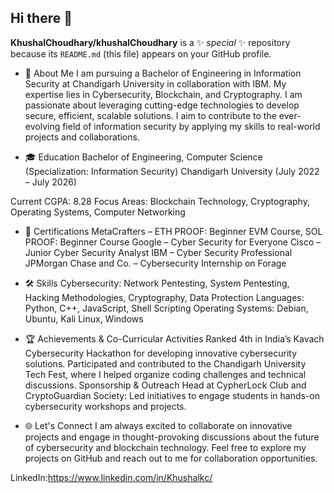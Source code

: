 ## Hi there 👋

**KhushalChoudhary/khushalChoudhary** is a ✨ _special_ ✨ repository because its `README.md` (this file) appears on your GitHub profile.

- 🔑 About Me
I am pursuing a Bachelor of Engineering in Information Security at Chandigarh University in collaboration with IBM. My expertise lies in Cybersecurity, Blockchain, and Cryptography. I am passionate about leveraging cutting-edge technologies to develop secure, efficient, scalable solutions. I aim to contribute to the ever-evolving field of information security by applying my skills to real-world projects and collaborations.

- 🎓 Education
Bachelor of Engineering, Computer Science (Specialization: Information Security)
Chandigarh University (July 2022 – July 2026)

Current CGPA: 8.28
Focus Areas: Blockchain Technology, Cryptography, Operating Systems, Computer Networking

- 📜 Certifications
MetaCrafters – ETH PROOF: Beginner EVM Course, SOL PROOF: Beginner Course
Google – Cyber Security for Everyone
Cisco – Junior Cyber Security Analyst
IBM – Cyber Security Professional
JPMorgan Chase and Co. – Cybersecurity Internship on Forage

- 🛠 Skills
Cybersecurity: Network Pentesting, System Pentesting, Hacking Methodologies, Cryptography, Data Protection
Languages: Python, C++, JavaScript, Shell Scripting
Operating Systems: Debian, Ubuntu, Kali Linux, Windows

- 🏆 Achievements & Co-Curricular Activities
Ranked 4th in India’s Kavach Cybersecurity Hackathon for developing innovative cybersecurity solutions.
Participated and contributed to the Chandigarh University Tech Fest, where I helped organize coding challenges and technical discussions.
Sponsorship & Outreach Head at CypherLock Club and CryptoGuardian Society: Led initiatives to engage students in hands-on cybersecurity workshops and projects.

- 🌐 Let's Connect
I am always excited to collaborate on innovative projects and engage in thought-provoking discussions about the future of cybersecurity and blockchain technology. Feel free to explore my projects on GitHub and reach out to me for collaboration opportunities.

LinkedIn:https://www.linkedin.com/in/Khushalkc/



